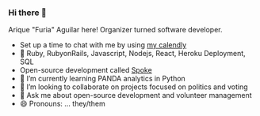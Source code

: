 ### Hi there 👋
Arique "Furia" Aguilar here!  Organizer turned software developer.
- Set up a time to chat with me by using [my calendly](https://calendly.com/mama-furia)
- 🔭 Ruby, RubyonRails, Javascript, Nodejs, React, Heroku Deployment, SQL
- Open-source development called [Spoke](https://github.com/MoveOnOrg/Spoke)
- 🌱 I’m currently learning PANDA analytics in Python
- 👯 I’m looking to collaborate on projects focused on politics and voting
- 💬 Ask me about open-source development and volunteer management
- 😄 Pronouns: ... they/them

